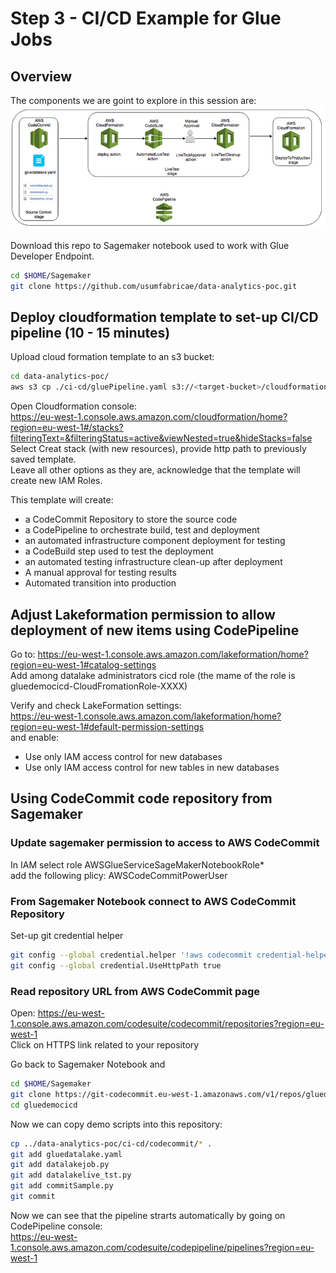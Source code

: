# Step 3 - CI/CD Example for Glue Jobs


## Overview  
The components we are goint to explore in this session are:  
![SERVERLESS](./pictures/CICD.PNG)  


Download this repo to Sagemaker notebook used to work with Glue Developer Endpoint.  
```bash  
cd $HOME/Sagemaker
git clone https://github.com/usumfabricae/data-analytics-poc.git
```  


## Deploy cloudformation template to set-up CI/CD pipeline (10 - 15 minutes)
Upload cloud formation template to an s3 bucket:  
```bash  
cd data-analytics-poc/
aws s3 cp ./ci-cd/gluePipeline.yaml s3://<target-bucket>/cloudformation/
```  

Open Cloudformation console:  
https://eu-west-1.console.aws.amazon.com/cloudformation/home?region=eu-west-1#/stacks?filteringText=&filteringStatus=active&viewNested=true&hideStacks=false  
Select Creat stack (with new resources), provide http path to previously saved template.  
Leave all other options as they are, acknowledge that the template will create new IAM Roles.  

This template will create:
- a CodeCommit Repository to store the source code  
- a CodePipeline to orchestrate build, test and deployment  
- an automated infrastructure component deployment for testing  
- a CodeBuild step used to test the deployment  
- an automated testing infrastructure clean-up after deployment  
- A manual approval for testing results  
- Automated transition into production  


## Adjust Lakeformation permission to allow deployment of new items using CodePipeline  
Go to: https://eu-west-1.console.aws.amazon.com/lakeformation/home?region=eu-west-1#catalog-settings  
Add among datalake administrators cicd role (the mame of the role is gluedemocicd-CloudFromationRole-XXXX)

Verify and check LakeFormation settings:  
https://eu-west-1.console.aws.amazon.com/lakeformation/home?region=eu-west-1#default-permission-settings  
and enable:  
- Use only IAM access control for new databases  
- Use only IAM access control for new tables in new databases  


## Using CodeCommit code repository from Sagemaker  

### Update sagemaker permission to access to AWS CodeCommit
In IAM select role AWSGlueServiceSageMakerNotebookRole*  
add the following plicy: AWSCodeCommitPowerUser  


### From Sagemaker Notebook connect to AWS CodeCommit Repository  


Set-up git credential helper

```bash  
git config --global credential.helper '!aws codecommit credential-helper $@'
git config --global credential.UseHttpPath true
```  

### Read repository URL from AWS CodeCommit page  
Open: https://eu-west-1.console.aws.amazon.com/codesuite/codecommit/repositories?region=eu-west-1  
Click on HTTPS link related to your repository  

Go back to Sagemaker Notebook and

```bash  
cd $HOME/Sagemaker
git clone https://git-codecommit.eu-west-1.amazonaws.com/v1/repos/gluedemocicd
cd gluedemocicd
```  

Now we can copy demo scripts into this repository:
```bash  
cp ../data-analytics-poc/ci-cd/codecommit/* .
git add gluedatalake.yaml
git add datalakejob.py
git add datalakelive_tst.py
git add commitSample.py
git commit
```  

Now we can see that the pipeline strarts automatically by going on CodePipeline console:  
https://eu-west-1.console.aws.amazon.com/codesuite/codepipeline/pipelines?region=eu-west-1  


